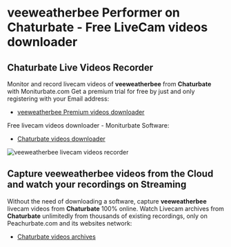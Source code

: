 # veeweatherbee Performer on Chaturbate - Free LiveCam videos downloader

## Chaturbate Live Videos Recorder

Monitor and record livecam videos of **veeweatherbee** from **Chaturbate** with Moniturbate.com
Get a premium trial for free by just and only registering with your Email address:
* [veeweatherbee Premium videos downloader](https://moniturbate.com/request-demo-licence-key.html)

Free livecam videos downloader - Moniturbate Software:
* [Chaturbate videos downloader](https://moniturbate.com/moniturbate-download-software.html)

![veeweatherbee livecam videos recorder](https://peachurnet.com/templates/moniturbate-software.png)


## Capture veeweatherbee videos from the Cloud and watch your recordings on Streaming

Without the need of downloading a software, capture **veeweatherbee** livecam videos from **Chaturbate** 100% online.
Watch Livecam archives from **Chaturbate** unlimitedly from thousands of existing recordings, only on Peachurbate.com and its websites network:
* [Chaturbate videos archives](https://peachurnet.com/)